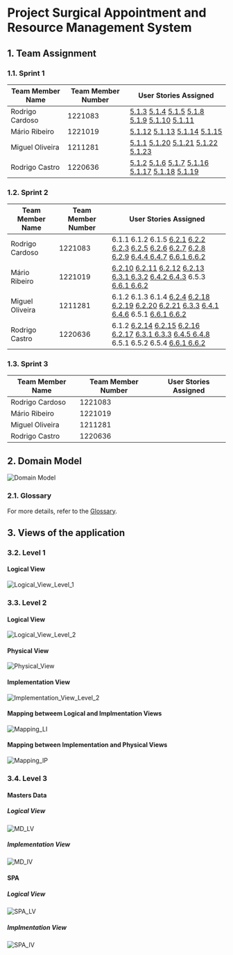 # Project Surgical Appointment and Resource Management System

## 1. Team Assignment

### 1.1. Sprint 1
| Team Member Name   | Team Member Number       | User Stories Assigned |
|------------------  |--------------------------|-----------------------|
| Rodrigo Cardoso    | 1221083                  | [5.1.3](Sprint_1/US_5.1.3/README.md) [5.1.4](Sprint_1/US_5.1.4/README.md) [5.1.5](Sprint_1/US_5.1.5/README.md) [5.1.8](Sprint_1/US_5.1.8/README.md) [5.1.9](Sprint_1/US_5.1.9/README.md) [5.1.10](Sprint_1/US_5.1.10/README.md) [5.1.11](Sprint_1/US_5.1.11/README.md)                      |
| Mário Ribeiro      | 1221019                  | [5.1.12](Sprint_1/US_5.1.12/README.md) [5.1.13](Sprint_1/US_5.1.13/README.md) [5.1.14](Sprint_1/US_5.1.14/README.md) [5.1.15](Sprint_1/US_5.1.15/README.md)                     |
| Miguel Oliveira    | 1211281                  | [5.1.1](Sprint_1/US_5.1.1/README.md) [5.1.20](Sprint_1/US_5.1.20/README.md) [5.1.21](Sprint_1/US_5.1.21/README.md) [5.1.22](Sprint_1/US_5.1.22/README.md) [5.1.23](Sprint_1/US_5.1.23/README.md)                      |
| Rodrigo Castro     | 1220636                  | [5.1.2](Sprint_1/US_5.1.2/README.md) [5.1.6](Sprint_1/US_5.1.6/README.md) [5.1.7](Sprint_1/US_5.1.7/README.md) [5.1.16](Sprint_1/US_5.1.16/README.md) [5.1.17](Sprint_1/US_5.1.17/README.md) [5.1.18](Sprint_1/US_5.1.18/README.md) [5.1.19](Sprint_1/US_5.1.19/README.md)                     |

### 1.2. Sprint 2
| Team Member Name   | Team Member Number       | User Stories Assigned |
|------------------  |--------------------------|-----------------------|
| Rodrigo Cardoso    | 1221083                  | 6.1.1 6.1.2 6.1.5 [6.2.1](Sprint_2/Backoffice/US_6.2.1/README.md) [6.2.2](Sprint_2/Backoffice/US_6.2.2/README.md) [6.2.3](Sprint_2/Backoffice/US_6.2.2/README.md) [6.2.5](Sprint_2/Backoffice/US_6.2.5/README.md) [6.2.6](Sprint_2/Backoffice/US_6.2.6/README.md) [6.2.7](Sprint_2/Backoffice/US_6.2.7/README.md) [6.2.8](Sprint_2/Backoffice/US_6.2.8/README.md) [6.2.9](Sprint_2/Backoffice/US_6.2.9/README.md) [6.4.4 6.4.7](Sprint_2/Business_Contiunity/3DJ_1211281_1221083_1220636_1221019.pdf) [6.6.1 6.6.2](Sprint_2/GDPR/lapr5.mp4)                      |
| Mário Ribeiro      | 1221019                  | [6.2.10](Sprint_2/Backoffice/US_6.2.10/README.md) [6.2.11](Sprint_2/Backoffice/US_6.2.11/README.md) [6.2.12](Sprint_2/Backoffice/US_6.2.12/README.md) [6.2.13](Sprint_2/Backoffice/US_6.2.13/README.md) [6.3.1 6.3.2](Sprint_2/Planning/3DJ_1211281_1221083_1220636_1221019.pdf) [6.4.2 6.4.3](Sprint_2/Business_Contiunity/3DJ_1211281_1221083_1220636_1221019.pdf) 6.5.3 [6.6.1 6.6.2](Sprint_2/GDPR/lapr5.mp4)                      |
| Miguel Oliveira    | 1211281                  | 6.1.2 6.1.3 6.1.4 [6.2.4](Sprint_2/Backoffice/US_6.2.4/README.md) [6.2.18](Sprint_2/Backoffice/US_6.2.18/README.md) [6.2.19](Sprint_2/Backoffice/US_6.2.19/README.md) [6.2.20](Sprint_2/Backoffice/US_6.2.20/README.md) [6.2.21](Sprint_2/Backoffice/US_6.2.21/README.md) [6.3.3](Sprint_2/Planning/3DJ_1211281_1221083_1220636_1221019.pdf) [6.4.1 6.4.6](Sprint_2/Business_Contiunity/3DJ_1211281_1221083_1220636_1221019.pdf) 6.5.1 [6.6.1 6.6.2](Sprint_2/GDPR/lapr5.mp4)                       |
| Rodrigo Castro     | 1220636                  | 6.1.2 [6.2.14](Sprint_2/Backoffice/US_6.2.14/README.md) [6.2.15](Sprint_2/Backoffice/US_6.2.15/README.md) [6.2.16](Sprint_2/Backoffice/US_6.2.16/README.md) [6.2.17](Sprint_2/Backoffice/US_6.2.17/README.md) [6.3.1 6.3.3](Sprint_2/Planning/3DJ_1211281_1221083_1220636_1221019.pdf) [6.4.5 6.4.8](Sprint_2/Business_Contiunity/3DJ_1211281_1221083_1220636_1221019.pdf) 6.5.1 6.5.2 6.5.4 [6.6.1 6.6.2](Sprint_2/GDPR/lapr5.mp4)                         |

### 1.3. Sprint 3
| Team Member Name   | Team Member Number       | User Stories Assigned |
|------------------  |--------------------------|-----------------------|
| Rodrigo Cardoso    | 1221083                  |                       |
| Mário Ribeiro      | 1221019                  |                       |
| Miguel Oliveira    | 1211281                  |                       |
| Rodrigo Castro     | 1220636                  |                       |


## 2. Domain Model
![Domain Model](Domain_Model/DomainModel.svg)

### 2.1. Glossary
For more details, refer to the [Glossary](glossary.md).

## 3. Views of the application

### 3.2. Level 1

#### Logical View

![Logical_View_Level_1](L1/Logical_View.svg)

### 3.3. Level 2

#### Logical View

![Logical_View_Level_2](L2/Logical_View.svg)

#### Physical View

![Physical_View](L2/Physical_View.svg)

#### Implementation View

![Implementation_View_Level_2](L2/Implementation_View.svg)

#### Mapping betweem Logical and Implmentation Views

![Mapping_LI](L2/Mapping_Logical_Implementation_Views.svg)

#### Mapping between Implementation and Physical Views

![Mapping_IP](L2/Mapping_Implementation_Physical_Views.svg)

### 3.4. Level 3

#### Masters Data

##### Logical View

![MD_LV](L3/MastersData/Logical_View.png)

##### Implementation View

![MD_IV](L3/MastersData/Implementation_View.svg)

#### SPA

##### Logical View

![SPA_LV](L3/SPA/Logical_View.svg)

##### Implmentation View

![SPA_IV](L3/SPA/Implementation_View.svg)